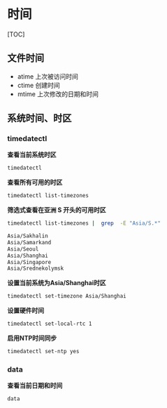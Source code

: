 # 时间

[TOC]

## 文件时间
*  atime    上次被访问时间  
*  ctime    创建时间  
*  mtime    上次修改的日期和时间

## 系统时间、时区

### timedatectl

**查看当前系统时区**

```bash
timedatectl
```

**查看所有可用的时区**

```bash
timedatectl list-timezones
```

**筛选式查看在亚洲 S 开头的可用时区**

```bash
timedatectl list-timezones |  grep  -E "Asia/S.*"

Asia/Sakhalin
Asia/Samarkand
Asia/Seoul
Asia/Shanghai
Asia/Singapore
Asia/Srednekolymsk
```

**设置当前系统为Asia/Shanghai时区**

```bash
timedatectl set-timezone Asia/Shanghai
```

**设置硬件时间**

```bash
timedatectl set-local-rtc 1
```

**启用NTP时间同步**

```bash
timedatectl set-ntp yes
```

### data

**查看当前日期和时间**

```bash
data
```


